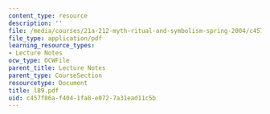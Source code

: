 ```yaml
---
content_type: resource
description: ''
file: /media/courses/21a-212-myth-ritual-and-symbolism-spring-2004/c457f86af4041fa8e0727a31ead11c5b_l89.pdf
file_type: application/pdf
learning_resource_types:
- Lecture Notes
ocw_type: OCWFile
parent_title: Lecture Notes
parent_type: CourseSection
resourcetype: Document
title: l89.pdf
uid: c457f86a-f404-1fa8-e072-7a31ead11c5b
---
```

